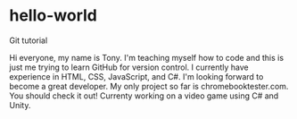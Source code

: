 # hello-world
Git tutorial

Hi everyone, my name is Tony. I'm teaching myself how to code and this is just me trying to learn GitHub for version control. I currently have experience in HTML, CSS, JavaScript, and C#. I'm looking forward to become a great developer. My only project so far is chromebooktester.com. You should check it out! Currenty working on a video game using C# and Unity. 

